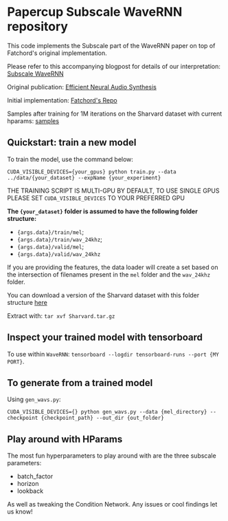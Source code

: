 # Papercup Subscale WaveRNN repository

This code implements the Subscale part of the WaveRNN paper on top of Fatchord's original implementation.

Please refer to this accompanying blogpost for details of our interpretation: [Subscale
WaveRNN](https://papercup.dev/posts/subscale_wavernn/)

Original publication: [Efficient Neural Audio Synthesis](https://arxiv.org/abs/1802.08435)

Initial implementation: [Fatchord's Repo](https://github.com/fatchord/WaveRNN)

Samples after training for 1M iterations on the Sharvard dataset with current hparams: [samples](https://www.dropbox.com/sh/r5ohzs7c1uaqm6s/AAD8_mjcy6l59-b_b-Qp2L1na)

## Quickstart: train a new model

To train the model, use the command below:

`CUDA_VISIBLE_DEVICES={your_gpus} python train.py --data ../data/{your_dataset} --expName {your_experiment}`

THE TRAINING SCRIPT IS MULTI-GPU BY DEFAULT, TO USE SINGLE GPUS PLEASE SET `CUDA_VISIBLE_DEVICES` TO YOUR PREFERRED GPU

__The `{your_dataset}` folder is assumed to have the following folder structure:__

- `{args.data}/train/mel`;
- `{args.data}/train/wav_24khz`;
- `{args.data}/valid/mel`;
- `{args.data}/valid/wav_24khz`

If you are providing the features, the data loader will create a set based on the intersection of filenames present
in the `mel` folder and the `wav_24khz` folder.

You can download a version of the Sharvard dataset with this folder structure
[here](https://www.dropbox.com/s/uqt850z4f3kr529/Sharvard.tar.gz?dl=0)

Extract with:
`tar xvf Sharvard.tar.gz`

## Inspect your trained model with tensorboard 

To use within `WaveRNN`: `tensorboard --logdir tensorboard-runs --port {MY PORT}`.

## To generate from a trained model

Using `gen_wavs.py`:

`CUDA_VISIBLE_DEVICES={} python gen_wavs.py --data {mel_directory} --checkpoint {checkpoint_path} --out_dir {out_folder}`

## Play around with HParams

The most fun hyperparameters to play around with are the three subscale parameters:
- batch_factor
- horizon
- lookback

As well as tweaking the Condition Network. Any issues or cool findings let us know!
